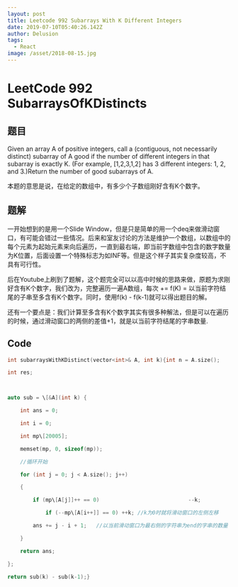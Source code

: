 ```yaml
---
layout: post
title: Leetcode 992 Subarrays With K Different Integers
date: 2019-07-10T05:40:26.142Z
author: Delusion
tags:
  - React
image: /asset/2018-08-15.jpg
---
```

# LeetCode 992 SubarraysOfKDistincts 

## 题目

Given an array A of positive integers, call a (contiguous, not necessarily distinct) subarray of  A good if the number of different integers in that subarray is exactly K. (For example, \[1,2,3,1,2] has 3 different integers: 1, 2, and 3.)Return the number of good subarrays of A.

本题的意思是说，在给定的数组中，有多少个子数组刚好含有K个数字。

## 题解

一开始想到的是用一个Slide Window，但是只是简单的用一个deq来做滑动窗口，有可能会错过一些情况。后来和室友讨论的方法是维护一个数组，以数组中的每个元素为起始元素来向后遍历，一直到最右端，即当前字数组中包含的数字数量为K位置，后面设置一个特殊标志为如INF等。但是这个样子其实复杂度较高，不具有可行性。

后在Youtube上刷到了题解，这个题完全可以以高中时候的思路来做，原题为求刚好含有K个数字，我们改为，完整遍历一遍A数组，每次 += f(K) = 以当前字符结尾的子串至多含有K个数字。同时，使用f(k) - f(k-1)就可以得出题目的解。 

还有一个要点是：我们计算至多含有K个数字其实有很多种解法，但是可以在遍历的时候，通过滑动窗口的两侧的差值+1，就是以当前字符结尾的字串数量.

## Code

```cpp
int subarraysWithKDistinct(vector<int>& A, int k){int n = A.size();

int res;



auto sub = \[&A](int k) {

	int ans = 0;

	int i = 0;

	int mp\[20005];

	memset(mp, 0, sizeof(mp));

	//循环开始

	for (int j = 0; j < A.size(); j++)

	{

		if (mp\[A[j]]++ == 0)                            --k;                while (k < 0)

		    if (--mp\[A[i++]] == 0) ++k; //k为0时就将滑动窗口的左侧左移

		ans += j - i + 1; 	//以当前滑动窗口为最右侧的字符串为end的字串的数量

	}

	return ans;

};

return sub(k) - sub(k-1);}
```
